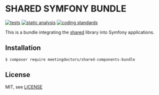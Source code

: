 SHARED SYMFONY BUNDLE
========

[![tests](https://github.com/gilsegura/shared-bundle/actions/workflows/tests.yaml/badge.svg)](https://github.com/gilsegura/shared-bundle/actions/workflows/tests.yaml)
[![static analysis](https://github.com/gilsegura/shared-bundle/actions/workflows/static-analysis.yaml/badge.svg)](https://github.com/gilsegura/shared-bundle/actions/workflows/static-analysis.yaml)
[![coding standards](https://github.com/gilsegura/shared-bundle/actions/workflows/coding-standards.yaml/badge.svg)](https://github.com/gilsegura/shared-bundle/actions/workflows/coding-standards.yaml)

This is a bundle integrating the [shared](https://github.com/gilsegura/shared) library into Symfony applications.

## Installation

```
$ composer require meetingdoctors/shared-components-bundle
```

## License

MIT, see [LICENSE](LICENSE)